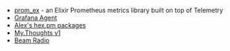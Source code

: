 - [prom_ex](https://github.com/akoutmos/prom_ex) - an Elixir Prometheus metrics library built on top of Telemetry
- [Grafana Agent](https://github.com/grafana/agent)
- [Alex's hex.pm packages](https://hex.pm/users/akoutmos)
- [My.Thoughts v1](https://akoutmos.com/)
- [Beam Radio](https://www.beamrad.io/)